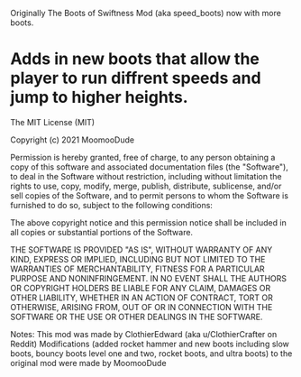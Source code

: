 Originally The Boots of Swiftness Mod (aka speed_boots) now with more boots.

Adds in new boots that allow the player to run diffrent speeds and jump to higher heights.
============================================

The MIT License (MIT)

Copyright (c) 2021 MoomooDude

Permission is hereby granted, free of charge, to any person obtaining a copy
of this software and associated documentation files (the "Software"), to deal
in the Software without restriction, including without limitation the rights
to use, copy, modify, merge, publish, distribute, sublicense, and/or sell
copies of the Software, and to permit persons to whom the Software is
furnished to do so, subject to the following conditions:

The above copyright notice and this permission notice shall be included in
all copies or substantial portions of the Software.

THE SOFTWARE IS PROVIDED "AS IS", WITHOUT WARRANTY OF ANY KIND, EXPRESS OR
IMPLIED, INCLUDING BUT NOT LIMITED TO THE WARRANTIES OF MERCHANTABILITY,
FITNESS FOR A PARTICULAR PURPOSE AND NONINFRINGEMENT. IN NO EVENT SHALL THE
AUTHORS OR COPYRIGHT HOLDERS BE LIABLE FOR ANY CLAIM, DAMAGES OR OTHER
LIABILITY, WHETHER IN AN ACTION OF CONTRACT, TORT OR OTHERWISE, ARISING FROM,
OUT OF OR IN CONNECTION WITH THE SOFTWARE OR THE USE OR OTHER DEALINGS IN
THE SOFTWARE.

Notes:
This mod was made by ClothierEdward (aka u/ClothierCrafter on Reddit)
Modifications (added rocket hammer and new boots including slow boots, bouncy boots level one and two, rocket boots, and ultra boots) to the original mod were made by MoomooDude
